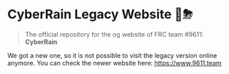 # CyberRain Legacy Website 🤖⛈

> The official repository for the og website of FRC team #9611: **CyberRain**

We got a new one, so it is not possible to visit the legacy version online anymore.
You can check the newer website here: https://www.9611.team
